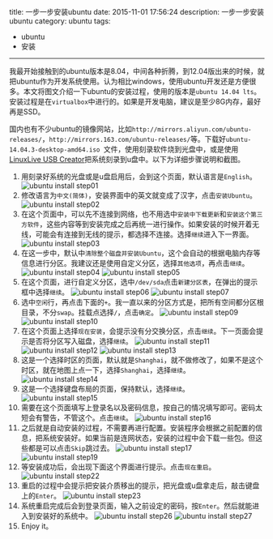 title: 一步一步安装ubuntu
date: 2015-11-01 17:56:24
description: 一步一步安装ubuntu
category: ubuntu
tags:
- ubuntu
- 安装
---
我最开始接触到的ubuntu版本是8.04，中间各种折腾，到12.04版出来的时候，就把ubuntu作为开发系统使用。认为相比windows，使用ubuntu开发还是方便很多。本文将图文介绍一下ubuntu的安装过程，使用的版本是`ubuntu 14.04 lts`。安装过程是在`virtualbox`中进行的。如果是开发电脑，建议是至少8G内存，最好再是SSD。

国内也有不少ubuntu的镜像网站，比如`http://mirrors.aliyun.com/ubuntu-releases/`，`http://mirrors.163.com/ubuntu-releases/`等。下载好`ubuntu-14.04.3-desktop-amd64.iso `文件，使用刻录软件烧到光盘中，或是使用[LinuxLive USB Creator](http://www.linuxliveusb.com/)把系统刻录到u盘中。以下为详细步骤说明和截图。

<!--more-->

1. 用刻录好系统的光盘或是u盘启用后，会到这个页面，默认语言是`English`。
![ubuntu install step01](http://zhaiyz.qiniudn.com/images/blog/20151101/step01.png)
2. 修改语言为`中文(简体)`，安装界面中的英文就变成了汉字，点击`安装Ubuntu`。
![ubuntu install step02](http://zhaiyz.qiniudn.com/images/blog/20151101/step02.png)
3. 在这个页面中，可以先不连接到网络，也不用选中`安装中下载更新`和`安装这个第三方软件`，这些内容等到安装完成之后再统一进行操作。如果安装的时候开着无线，可能会有连接到无线的提示，都选择不连接。选择`继续`进入下一界面。
![ubuntu install step03](http://zhaiyz.qiniudn.com/images/blog/20151101/step03.png)
4. 在这一步中，默认中`清除整个磁盘并安装Ubuntu`，这个会自动的根据电脑内存等信息进行分区。我建议还是使用自定义分区，选择`其他选项`，再点击`继续`。
![ubuntu install step04](http://zhaiyz.qiniudn.com/images/blog/20151101/step04.png)
![ubuntu install step05](http://zhaiyz.qiniudn.com/images/blog/20151101/step05.png)
5. 在这个页面，进行自定义分区，选中`/dev/sda`点击`新建分区表`，在弹出的提示框中选择`继续`。
![ubuntu install step06](http://zhaiyz.qiniudn.com/images/blog/20151101/step06.png)
![ubuntu install step07](http://zhaiyz.qiniudn.com/images/blog/20151101/step07.png)
6. 选中`空闲`行，再点击下面的`+`。我一直以来的分区方式是，把所有空间都分区根目录，不分`swap`。挂载点选择`/`，点击`确定`。
![ubuntu install step09](http://zhaiyz.qiniudn.com/images/blog/20151101/step09.png)
![ubuntu install step10](http://zhaiyz.qiniudn.com/images/blog/20151101/step10.png)
7. 在这个页面上选择`现在安装`，会提示没有分交换分区，点击`继续`。下一页面会提示是否将分区写入磁盘，选择`继续`。
![ubuntu install step11](http://zhaiyz.qiniudn.com/images/blog/20151101/step11.png)
![ubuntu install step12](http://zhaiyz.qiniudn.com/images/blog/20151101/step12.png)
![ubuntu install step13](http://zhaiyz.qiniudn.com/images/blog/20151101/step13.png)
8. 这是一个选择时区的页面，默认就是`Shanghai`，就不做修改了，如果不是这个时区，就在地图上点一下，选择`Shanghai`，选择`继续`。
![ubuntu install step14](http://zhaiyz.qiniudn.com/images/blog/20151101/step14.png)
9. 这是一个选择键盘布局的页面，保持默认，选择`继续`。
![ubuntu install step15](http://zhaiyz.qiniudn.com/images/blog/20151101/step15.png)
10. 需要在这个页面填写上登录名以及密码信息，按自己的情况填写即可。密码太短会有警告，不管这个。点击`继续`。
![ubuntu install step16](http://zhaiyz.qiniudn.com/images/blog/20151101/step16.png)
11. 之后就是自动安装的过程，不需要再进行配置。安装程序会根据之前配置的信息，把系统安装好。如果当前是连网状态，安装的过程中会下载一些包。但这些都是可以点击`Skip`跳过去。
![ubuntu install step17](http://zhaiyz.qiniudn.com/images/blog/20151101/step17.png)
![ubuntu install step19](http://zhaiyz.qiniudn.com/images/blog/20151101/step19.png)
12. 等安装成功后，会出现下面这个界面进行提示。点击`现在重启`。
![ubuntu install step22](http://zhaiyz.qiniudn.com/images/blog/20151101/step22.png)
13. 重启的过程中会提示把安装介质移出的提示，把光盘或u盘拿走后，敲击键盘上的`Enter`。
![ubuntu install step23](http://zhaiyz.qiniudn.com/images/blog/20151101/step23.png)
14. 系统重启完成后会到登录页面，输入之前设定的密码，按`Enter`。然后就能进入到安装好的系统中。
![ubuntu install step26](http://zhaiyz.qiniudn.com/images/blog/20151101/step26.png)
![ubuntu install step27](http://zhaiyz.qiniudn.com/images/blog/20151101/step27.png)
15. Enjoy it。
